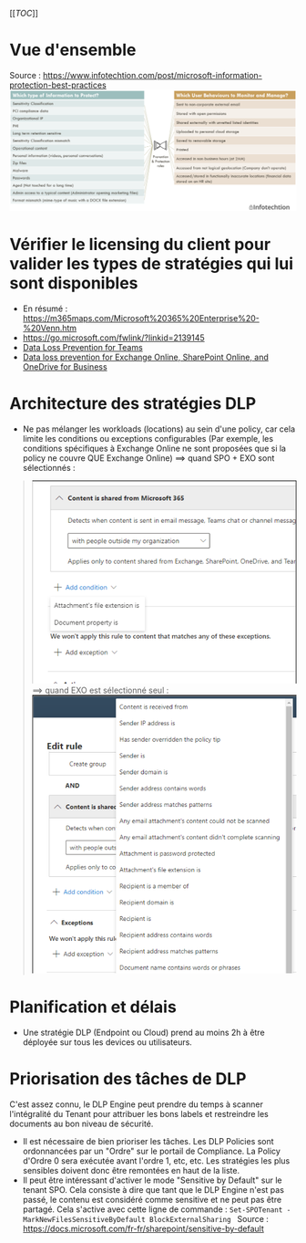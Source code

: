 [[_TOC_]]

# Vue d'ensemble
Source : https://www.infotechtion.com/post/microsoft-information-protection-best-practices
![image.png](/.attachments/image-64eb9177-3199-44ec-ac3b-129eec4550f8.png)

# Vérifier le licensing du client pour valider les types de stratégies qui lui sont disponibles
* En résumé : https://m365maps.com/Microsoft%20365%20Enterprise%20-%20Venn.htm
* https://go.microsoft.com/fwlink/?linkid=2139145
* [Data Loss Prevention for Teams](https://docs.microsoft.com/en-us/office365/servicedescriptions/microsoft-365-service-descriptions/microsoft-365-tenantlevel-services-licensing-guidance/microsoft-365-security-compliance-licensing-guidance#information-protection-data-loss-prevention-for-teams)
* [Data loss prevention for Exchange Online, SharePoint Online, and OneDrive for Business](https://docs.microsoft.com/en-us/office365/servicedescriptions/microsoft-365-service-descriptions/microsoft-365-tenantlevel-services-licensing-guidance/microsoft-365-security-compliance-licensing-guidance#information-protection-data-loss-prevention-for-exchange-online-sharepoint-online-and-onedrive-for-business)

# Architecture des stratégies DLP
* Ne pas mélanger les workloads (locations) au sein d'une policy, car cela limite les conditions ou exceptions configurables (Par exemple, les conditions spécifiques à Exchange Online ne sont proposées que si la policy ne couvre QUE Exchange Online)
==> quand SPO + EXO sont sélectionnés : 
> ![image.png](/.attachments/image-afcb1663-0e21-40ca-b8c3-831b819478f5.png)
==> quand EXO est sélectionné seul : 
> ![image.png](/.attachments/image-ab5e4638-07de-424d-85e0-3235edbc7b9c.png)

# Planification et délais
* Une stratégie DLP (Endpoint ou Cloud) prend au moins 2h à être déployée sur tous les devices ou utilisateurs.

# Priorisation des tâches de DLP
C'est assez connu, le DLP Engine peut prendre du temps à scanner l'intégralité du Tenant pour attribuer les bons labels et restreindre les documents au bon niveau de sécurité.
* Il est nécessaire de bien prioriser les tâches. Les DLP Policies sont ordonnancées par un "Ordre" sur le portail de Compliance. La Policy d'Ordre 0 sera exécutée avant l'ordre 1, etc, etc. Les stratégies les plus sensibles doivent donc être remontées en haut de la liste.
* Il peut être intéressant d'activer le mode "Sensitive by Default" sur le tenant SPO. Cela consiste à dire que tant que le DLP Engine n'est pas passé, le contenu est considéré comme sensitive et ne peut pas être partagé. Cela s'active avec cette ligne de commande : `Set-SPOTenant -MarkNewFilesSensitiveByDefault BlockExternalSharing `
Source : https://docs.microsoft.com/fr-fr/sharepoint/sensitive-by-default